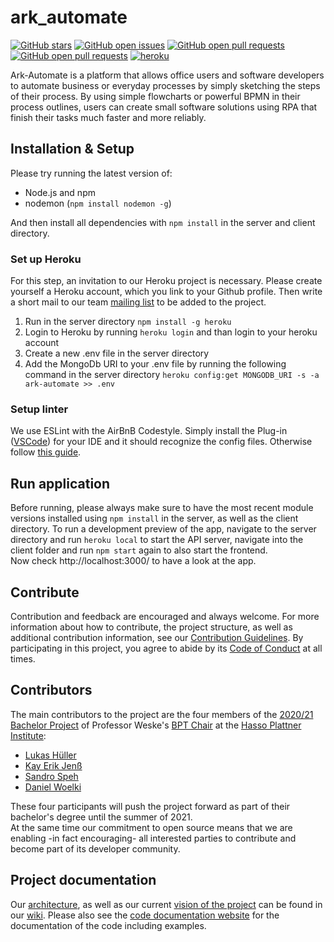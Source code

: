 # ark_automate

[![GitHub stars](https://img.shields.io/github/stars/bptlab/ark_automate)](https://github.com/bptlab/ark_automate)
[![GitHub open issues](https://img.shields.io/github/issues/bptlab/ark_automate)](https://github.com/bptlab/ark_automate/issues)
[![GitHub open pull requests](https://img.shields.io/github/issues-closed/bptlab/ark_automate)](https://github.com/bptlab/ark_automate/issues)
[![GitHub open pull requests](https://img.shields.io/github/issues-pr/bptlab/ark_automate)](https://github.com/bptlab/ark_automate/issues)
[![heroku](https://heroku-badge.herokuapp.com/?app=ark-automate&root=App.js)](https://heroku-badge.herokuapp.com/App.js)

Ark-Automate is a platform that allows office users and software developers to automate business or everyday processes by simply sketching the steps of their process. By using simple flowcharts or powerful BPMN in their process outlines, users can create small software solutions using RPA that finish their tasks much faster and more reliably.

## Installation & Setup

Please try running the latest version of:

- Node.js and npm
- nodemon (`npm install nodemon -g`)

And then install all dependencies with `npm install` in the server and client directory.

### Set up Heroku

For this step, an invitation to our Heroku project is necessary. Please create yourself a Heroku account, which you link to your Github profile. Then write a short mail to our team [mailing list](mailto:BP2020MW1-intern@hpi.de) to be added to the project.

1. Run in the server directory `npm install -g heroku`
2. Login to Heroku by running `heroku login` and than login to your heroku account
3. Create a new .env file in the server directory
4. Add the MongoDb URI to your .env file by running the following command in the server directory `heroku config:get MONGODB_URI -s -a ark-automate >> .env`

### Setup linter

We use ESLint with the AirBnB Codestyle. Simply install the Plug-in ([VSCode](https://marketplace.visualstudio.com/items?itemName=dbaeumer.vscode-eslint)) for your IDE and it should recognize the config files. Otherwise follow [this guide](https://eslint.org/docs/user-guide/getting-started). 

## Run application

Before running, please always make sure to have the most recent module versions installed using `npm install` in the server, as well as the client directory.
To run a development preview of the app, navigate to the server directory and run `heroku local` to start the API server, navigate into the client folder and run `npm start` again to also start the frontend.  
Now check http://localhost:3000/ to have a look at the app.

## Contribute

Contribution and feedback are encouraged and always welcome. For more information about how to contribute, the project structure, as well as additional contribution information, see our [Contribution Guidelines](.github/CONTRIBUTING.md). By participating in this project, you agree to abide by its [Code of Conduct](.github/CODE_OF_CONDUCT.md) at all times.

## Contributors

The main contributors to the project are the four members of the [2020/21 Bachelor Project](https://hpi.de/fileadmin/user_upload/hpi/dokumente/studiendokumente/bachelor/bachelorprojekte/2020_21/FG_Weske_RPA_meets_BPM.pdf) of Professor Weske's [BPT Chair](https://bpt.hpi.uni-potsdam.de) at the [Hasso Plattner Institute](https://hpi.de):

- [Lukas Hüller](https://github.com/lukashueller)
- [Kay Erik Jenß](https://github.com/kej-jay)
- [Sandro Speh](https://github.com/SanJSp)
- [Daniel Woelki](https://github.com/WolfgangDaniel)

These four participants will push the project forward as part of their bachelor's degree until the summer of 2021.  
At the same time our commitment to open source means that we are enabling -in fact encouraging- all interested parties to contribute and become part of its developer community.

## Project documentation
Our [architecture](https://github.com/bptlab/ark_automate/wiki/Architecture-in-2021), as well as our current [vision of the project](https://github.com/bptlab/ark_automate/wiki/Vision-for-2021) can be found in our [wiki](https://github.com/bptlab/ark_automate/wiki). 
Please also see the [code documentation website](https://bptlab.github.io/ark_automate/) for the documentation of the code including examples.
